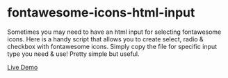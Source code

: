 # fontawesome-icons-html-input
Sometimes you may need to have an html input for selecting fontawesome icons. Here is a handy script that allows you to create select, radio &amp; checkbox with fontawesome icons. Simply copy the file for specific input type you need &amp; use! Pretty simple but useful.

<a href="http://l.themencode.com/fahtmlinput">Live Demo</a>
